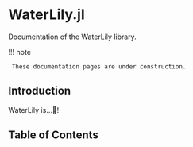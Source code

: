 # WaterLily.jl

Documentation of the WaterLily library.

!!! note

     These documentation pages are under construction.

## Introduction

WaterLily is...🚀!

## Table of Contents

```@contents
```